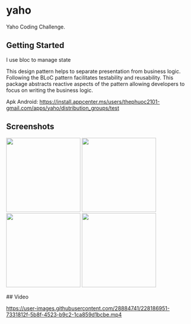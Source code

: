 # yaho

Yaho Coding Challenge.

## Getting Started

I use bloc to manage state

This design pattern helps to separate presentation from business logic. Following the BLoC pattern facilitates testability and reusability. This package abstracts reactive aspects of the pattern allowing developers to focus on writing the business logic.



Apk Android: https://install.appcenter.ms/users/thephuoc2101-gmail.com/apps/yaho/distribution_groups/test


## Screenshots
<p float="left">
  <img src="https://user-images.githubusercontent.com/28884741/228191177-4a26aa76-1ccd-4b74-88fc-34f3e18a5f51.png" width="200" />
  <img src="https://user-images.githubusercontent.com/28884741/228191224-8ac55957-4880-40aa-b180-9bce49b89e1e.png" width="200" />
  <img src="https://user-images.githubusercontent.com/28884741/228191246-43f7be32-508c-491f-99a7-b47b47ac0c8b.png" width="200" />
  <img src="hhttps://user-images.githubusercontent.com/28884741/228191256-fee0ed78-2a91-4acf-b0b9-abe5345f5848.png" width="200" />
</p>
## Video

https://user-images.githubusercontent.com/28884741/228186951-7331812f-5b8f-4523-b9c2-1ca859d1bcbe.mp4

